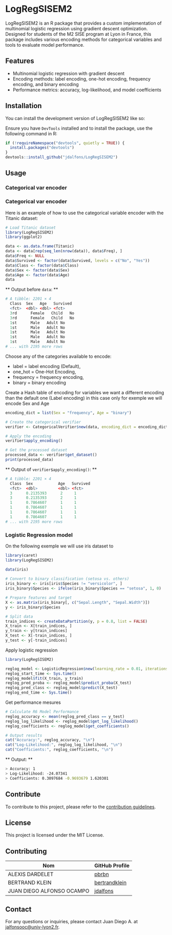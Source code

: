 
<!-- README.md is generated from README.Rmd. Please edit that file -->

# LogRegSISEM2

<!-- badges: start -->
<!-- badges: end -->

LogRegSISEM2 is an R package that provides a custom implementation of
multinomial logistic regression using gradient descent optimization.
Designed for students of the M2 SISE program at Lyon in France, this
package includes various encoding methods for categorical variables and
tools to evaluate model performance.

## Features

- Multinomial logistic regression with gradient descent
- Encoding methods: label encoding, one-hot encoding, frequency
  encoding, and binary encoding
- Performance metrics: accuracy, log-likelihood, and model coefficients

## Installation

You can install the development version of LogRegSISEM2 like so:

Ensure you have `DevTools` installed and to install the package, use the
following command in R:

``` r
if (!requireNamespace("devtools", quietly = TRUE)) {
  install.packages("devtools")
}
devtools::install_github("jdalfons/LogRegSISEM2")
```

## Usage

### Categorical var encoder

### Categorical var encoder

Here is an example of how to use the categorical variable encoder with
the Titanic dataset:

``` r
# Load Titanic dataset
library(LogRegSISEM2)
library(ggplot2)

data <- as.data.frame(Titanic)
data <- data[rep(seq_len(nrow(data)), data$Freq), ]
data$Freq <- NULL
data$Survived <- factor(data$Survived, levels = c("No", "Yes"))
data$Class <- factor(data$Class)
data$Sex <- factor(data$Sex)
data$Age <- factor(data$Age)
data
```

\*\* Output before `data`: \*\*

``` r
# A tibble: 2201 × 4
  Class  Sex   Age   Survived
  <fct>  <dbl> <dbl> <fct>   
  3rd      Female   Child   No
  3rd      Female   Child   No
  1st      Male   Adult No
  1st      Male   Adult No
  1st      Male   Adult No
  1st      Male   Adult No
  1st      Male   Adult No  
# ... with 2195 more rows
```

Choose any of the categories available to encode:

- label = label encoding (Default),
- one_hot = One-Hot Encoding,
- frequency = frequency encoding,
- binary = binary encoding

Create a Hash table of encoding for variables we want a different
encoding than the default one (Label encoding) in this case only for
exemple we will encode Sex and Age

``` r
encoding_dict = list(Sex = "frequency", Age = "binary")

# Create the categorical verifier
verifier <- CategoricalVerifier$new(data, encoding_dict = encoding_dict)

# Apply the encoding
verifier$apply_encoding()

# Get the processed dataset
processed_data <- verifier$get_dataset()
print(processed_data)
```

\*\* Output of `verifier$apply_encoding()`: \*\*

``` r
# A tibble: 2201 × 4
  Class  Sex           Age   Survived
  <fct>  <dbl>         <dbl> <fct>   
  3      0.2135393      2     1      
  3      0.2135393      2     1      
  1      0.7864607      1     1      
  1      0.7864607      1     1      
  1      0.7864607      1     1      
  1      0.7864607      1     1      
# ... with 2195 more rows
```

### Logistic Regression model

On the following exemple we will use iris dataset to

``` r
library(caret)
library(LogRegSISEM2)

data(iris)
  
# Convert to binary classification (setosa vs. others)
iris_binary <- iris[iris$Species != "versicolor", ]
iris_binary$Species <- ifelse(iris_binary$Species == "setosa", 1, 0)

# Prepare features and target
X <- as.matrix(iris_binary[, c("Sepal.Length", "Sepal.Width")])
y <- iris_binary$Species

# Split data
train_indices <- createDataPartition(y, p = 0.8, list = FALSE)
X_train <- X[train_indices, ]
y_train <- y[train_indices]
X_test <- X[-train_indices, ]
y_test <- y[-train_indices]
```

Apply logistic regression

``` r
library(LogRegSISEM2)

reglog_model <- LogisticRegression$new(learning_rate = 0.01, iterations = 1000)
reglog_start_time <- Sys.time()
reglog_model$fit(X_train, y_train)
reglog_pred_proba <- reglog_model$predict_proba(X_test)
reglog_pred_class <- reglog_model$predict(X_test)
reglog_end_time <- Sys.time()
```

Get performance mesures

``` r
# Calculate R6 Model Performance
reglog_accuracy <- mean(reglog_pred_class == y_test)
reglog_log_likelihood <- reglog_model$get_log_likelihood()
reglog_coefficients <- reglog_model$get_coefficients()

# Output results
cat("Accuracy:", reglog_accuracy, "\n")
cat("Log-Likelihood:", reglog_log_likelihood, "\n")
cat("Coefficients:", reglog_coefficients, "\n")
```

\*\* Output: \*\*

``` sh
> Accuracy: 1 
> Log-Likelihood: -24.07341 
> Coefficients: 0.3097684 -0.9693679 1.620301 
```

## Contribute

To contribute to this project, please refer to the [contribution
guidelines](https://github.com/jdalfons/LogRegSISEM2/blob/main/contribute/contribute.md).

## License

This project is licensed under the MIT License.

## Contributing

| Nom | GitHub Profile |
|----|----|
| ALEXIS DARDELET | [pbrbn](https://github.com/AlexisDardelet) |
| BERTRAND KLEIN | [bertrandklein](https://github.com/bertrandklein) |
| JUAN DIEGO ALFONSO OCAMPO | [jdalfons](https://github.com/jdalfons) |

## Contact

For any questions or inquiries, please contact Juan Diego A. at
<jalfonsooc@univ-lyon2.fr>.
